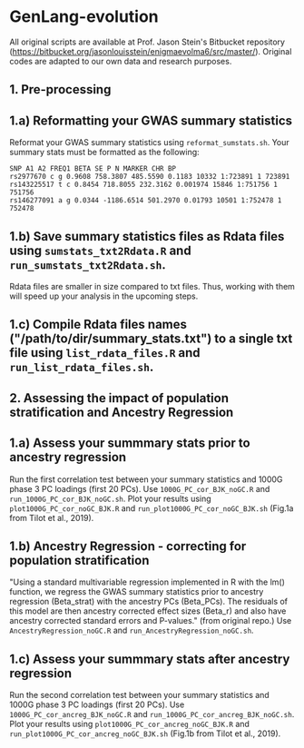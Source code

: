 # GenLang-evolution

All original scripts are available at Prof. Jason Stein's Bitbucket repository (https://bitbucket.org/jasonlouisstein/enigmaevolma6/src/master/). Original codes are adapted to our own data and research purposes.

## 1. Pre-processing

## 1.a) Reformatting your GWAS summary statistics
Reformat your GWAS summary statistics using `reformat_sumstats.sh`.
Your summary stats must be formatted as the following:

```
SNP A1 A2 FREQ1 BETA SE P N MARKER CHR BP
rs2977670 c g 0.9608 758.3807 485.5590 0.1183 10332 1:723891 1 723891
rs143225517 t c 0.8454 718.8055 232.3162 0.001974 15846 1:751756 1 751756
rs146277091 a g 0.0344 -1186.6514 501.2970 0.01793 10501 1:752478 1 752478
```

## 1.b) Save summary statistics files as Rdata files using `sumstats_txt2Rdata.R` and `run_sumstats_txt2Rdata.sh`.
Rdata files are smaller in size compared to txt files. Thus, working with them will speed up your analysis in the upcoming steps.
   
## 1.c) Compile Rdata files names ("/path/to/dir/summary_stats.txt") to a single txt file using `list_rdata_files.R` and `run_list_rdata_files.sh`.

## 2. Assessing the impact of population stratification and Ancestry Regression

## 1.a) Assess your summmary stats prior to ancestry regression
Run the first correlation test between your summary statistics and 1000G phase 3 PC loadings (first 20 PCs).
Use `1000G_PC_cor_BJK_noGC.R` and `run_1000G_PC_cor_BJK_noGC.sh`.
Plot your results using `plot1000G_PC_cor_noGC_BJK.R` and `run_plot1000G_PC_cor_noGC_BJK.sh` (Fig.1a from Tilot et al., 2019).

## 1.b) Ancestry Regression - correcting for population stratification
"Using a standard multivariable regression implemented in R with the lm() function, we regress the GWAS summary statistics prior to ancestry regression (Beta_strat) with the ancestry PCs (Beta_PCs). The residuals of this model are then ancestry corrected effect sizes (Beta_r) and also have ancestry corrected standard errors and P-values." (from original repo.)
Use `AncestryRegression_noGC.R` and `run_AncestryRegression_noGC.sh`.

## 1.c) Assess your summmary stats after ancestry regression
Run the second correlation test between your summary statistics and 1000G phase 3 PC loadings (first 20 PCs).
Use `1000G_PC_cor_ancreg_BJK_noGC.R` and `run_1000G_PC_cor_ancreg_BJK_noGC.sh`.
Plot your results using `plot1000G_PC_cor_ancreg_noGC_BJK.R` and `run_plot1000G_PC_cor_ancreg_noGC_BJK.sh`  (Fig.1b from Tilot et al., 2019).
